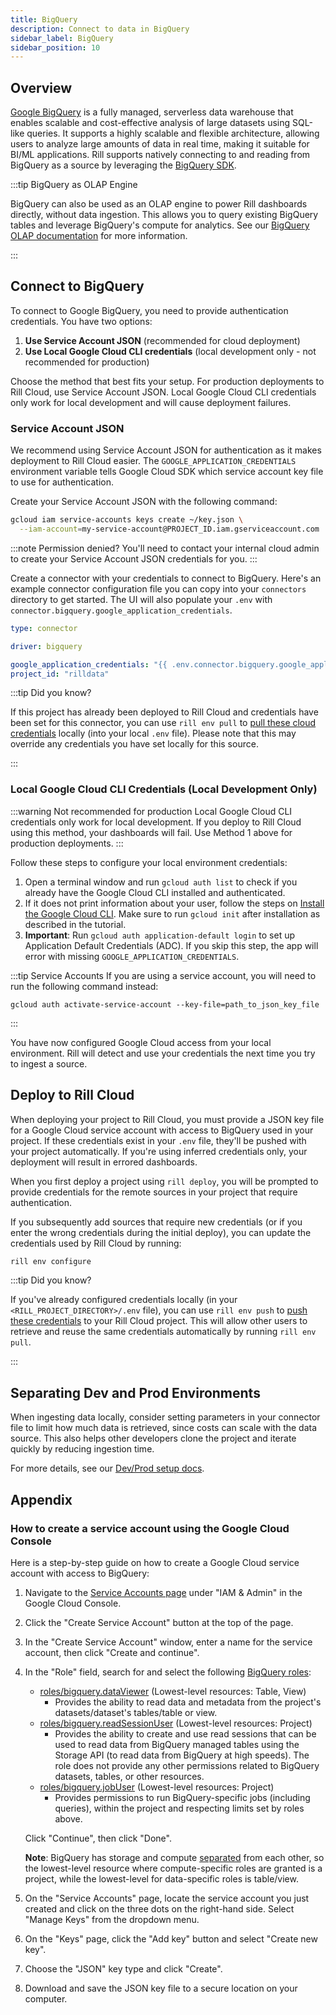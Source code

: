 ```yaml
---
title: BigQuery 
description: Connect to data in BigQuery
sidebar_label: BigQuery
sidebar_position: 10
---
```


<!-- WARNING: There are links to this page in source code. If you move it, find and replace the links and consider adding a redirect in docusaurus.config.js. -->

## Overview

[Google BigQuery](https://cloud.google.com/bigquery/docs) is a fully managed, serverless data warehouse that enables scalable and cost-effective analysis of large datasets using SQL-like queries. It supports a highly scalable and flexible architecture, allowing users to analyze large amounts of data in real time, making it suitable for BI/ML applications. Rill supports natively connecting to and reading from BigQuery as a source by leveraging the [BigQuery SDK](https://cloud.google.com/bigquery/docs/reference/libraries).

:::tip BigQuery as OLAP Engine

BigQuery can also be used as an OLAP engine to power Rill dashboards directly, without data ingestion. This allows you to query existing BigQuery tables and leverage BigQuery's compute for analytics. See our [BigQuery OLAP documentation](/connect/olap/bigquery) for more information.

:::



## Connect to BigQuery

To connect to Google BigQuery, you need to provide authentication credentials. You have two options:

1. **Use Service Account JSON** (recommended for cloud deployment)
2. **Use Local Google Cloud CLI credentials** (local development only - not recommended for production)

Choose the method that best fits your setup. For production deployments to Rill Cloud, use Service Account JSON. Local Google Cloud CLI credentials only work for local development and will cause deployment failures.

### Service Account JSON 

We recommend using Service Account JSON for authentication as it makes deployment to Rill Cloud easier. The `GOOGLE_APPLICATION_CREDENTIALS` environment variable tells Google Cloud SDK which service account key file to use for authentication.

Create your Service Account JSON with the following command:

```bash
gcloud iam service-accounts keys create ~/key.json \
  --iam-account=my-service-account@PROJECT_ID.iam.gserviceaccount.com
```

:::note Permission denied?
You'll need to contact your internal cloud admin to create your Service Account JSON credentials for you.
:::


Create a connector with your credentials to connect to BigQuery. Here's an example connector configuration file you can copy into your `connectors` directory to get started. The UI will also populate your `.env` with `connector.bigquery.google_application_credentials`.

```yaml
type: connector

driver: bigquery

google_application_credentials: "{{ .env.connector.bigquery.google_application_credentials }}"
project_id: "rilldata"
```

:::tip Did you know?

If this project has already been deployed to Rill Cloud and credentials have been set for this connector, you can use `rill env pull` to [pull these cloud credentials](/connect/credentials/#rill-env-pull) locally (into your local `.env` file). Please note that this may override any credentials you have set locally for this source.

:::


### Local Google Cloud CLI Credentials (Local Development Only)

:::warning Not recommended for production
Local Google Cloud CLI credentials only work for local development. If you deploy to Rill Cloud using this method, your dashboards will fail. Use Method 1 above for production deployments.
:::

Follow these steps to configure your local environment credentials:

1. Open a terminal window and run `gcloud auth list` to check if you already have the Google Cloud CLI installed and authenticated.
2. If it does not print information about your user, follow the steps on [Install the Google Cloud CLI](https://cloud.google.com/sdk/docs/install-sdk). Make sure to run `gcloud init` after installation as described in the tutorial.
3. **Important**: Run `gcloud auth application-default login` to set up Application Default Credentials (ADC). If you skip this step, the app will error with missing `GOOGLE_APPLICATION_CREDENTIALS`.

:::tip Service Accounts
If you are using a service account, you will need to run the following command instead:
```
gcloud auth activate-service-account --key-file=path_to_json_key_file
```
:::

You have now configured Google Cloud access from your local environment. Rill will detect and use your credentials the next time you try to ingest a source.

## Deploy to Rill Cloud

When deploying your project to Rill Cloud, you must provide a JSON key file for a Google Cloud service account with access to BigQuery used in your project. If these credentials exist in your `.env` file, they'll be pushed with your project automatically. If you're using inferred credentials only, your deployment will result in errored dashboards.

When you first deploy a project using `rill deploy`, you will be prompted to provide credentials for the remote sources in your project that require authentication.

If you subsequently add sources that require new credentials (or if you enter the wrong credentials during the initial deploy), you can update the credentials used by Rill Cloud by running:
```bash
rill env configure
```

:::tip Did you know?

If you've already configured credentials locally (in your `<RILL_PROJECT_DIRECTORY>/.env` file), you can use `rill env push` to [push these credentials](/connect/credentials#rill-env-push) to your Rill Cloud project. This will allow other users to retrieve and reuse the same credentials automatically by running `rill env pull`.

:::

## Separating Dev and Prod Environments

When ingesting data locally, consider setting parameters in your connector file to limit how much data is retrieved, since costs can scale with the data source. This also helps other developers clone the project and iterate quickly by reducing ingestion time.

For more details, see our [Dev/Prod setup docs](/connect/templating).

## Appendix

### How to create a service account using the Google Cloud Console

Here is a step-by-step guide on how to create a Google Cloud service account with access to BigQuery:

1. Navigate to the [Service Accounts page](https://console.cloud.google.com/iam-admin/serviceaccounts) under "IAM & Admin" in the Google Cloud Console.

2. Click the "Create Service Account" button at the top of the page.

3. In the "Create Service Account" window, enter a name for the service account, then click "Create and continue".

4. In the "Role" field, search for and select the following [BigQuery roles](https://cloud.google.com/bigquery/docs/access-control): 
   - [roles/bigquery.dataViewer](https://cloud.google.com/bigquery/docs/access-control#bigquery.dataViewer) (Lowest-level resources: Table, View)
     - Provides the ability to read data and metadata from the project's datasets/dataset's tables/table or view.
   - [roles/bigquery.readSessionUser](https://cloud.google.com/bigquery/docs/access-control#bigquery.readSessionUser) (Lowest-level resources: Project)
     - Provides the ability to create and use read sessions that can be used to read data from BigQuery managed tables using the Storage API (to read data from BigQuery at high speeds). The role does not provide any other permissions related to BigQuery datasets, tables, or other resources.
   - [roles/bigquery.jobUser](https://cloud.google.com/bigquery/docs/access-control#bigquery.jobUser) (Lowest-level resources: Project)
     - Provides permissions to run BigQuery-specific jobs (including queries), within the project and respecting limits set by roles above.

   Click "Continue", then click "Done".

   **Note**: BigQuery has storage and compute [separated](https://cloud.google.com/blog/products/bigquery/separation-of-storage-and-compute-in-bigquery) from each other, so the lowest-level resource where compute-specific roles are granted is a project, while the lowest-level for data-specific roles is table/view.

5. On the "Service Accounts" page, locate the service account you just created and click on the three dots on the right-hand side. Select "Manage Keys" from the dropdown menu.

6. On the "Keys" page, click the "Add key" button and select "Create new key".

7. Choose the "JSON" key type and click "Create".

8. Download and save the JSON key file to a secure location on your computer.
